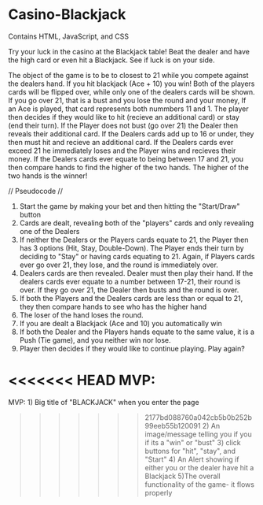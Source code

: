 # Casino-Blackjack
Contains HTML, JavaScript, and CSS

Try your luck in the casino at the Blackjack table! Beat the dealer and have the high card or even hit a Blackjack. See if luck is on your side.

The object of the game is to be to closest to 21 while you compete against the dealers hand. If you hit blackjack (Ace + 10) you win! Both of the players cards will be flipped over, while only one of the dealers cards will be shown. If you go over 21, that is a bust and you lose the round and your money, If an Ace is played, that card represents both nummbers 11 and 1. The player then decides if they would like to hit (recieve an additional card) or stay (end their turn). If the Player does not bust (go over 21) the Dealer then reveals their additional card. If the Dealers cards add up to 16 or under, they then must hit and recieve an additional card. If the Dealers cards ever exceed 21 he immediately loses and the Player wins and recieves their money. If the Dealers cards ever equate to being between 17 and 21, you then compare hands to find the higher of the two hands. The higher of the two hands is the winner!


// Pseudocode //

1. Start the game by making your bet and then hitting the "Start/Draw" button 
2. Cards are dealt, revealing both of the "players" cards and only revealing one of the Dealers
3. If neither the Dealers or the Players cards equate to 21, the Player then has 3 options (Hit, Stay, Double-Down). The Player ends their turn by deciding to "Stay" or having cards equating to 21. Again, if Players cards ever go over 21, they lose, and the round is immediately over.
4. Dealers cards are then revealed. Dealer must then play their hand. If the dealers cards ever equate to a number between 17-21, their round is over. If they go over 21, the Dealer then busts and the round is over.
5. If both the Players and the Dealers cards are less than or equal to 21, they then compare hands to see who has the higher hand
6. The loser of the hand loses the round.
7. If you are dealt a Blackjack (Ace and 10) you automatically win
8. If both the Dealer and the Players hands equate to the same value, it is a Push (Tie game), and you neither win nor lose.
9. Player then decides if they would like to continue playing. Play again?


<<<<<<< HEAD
MVP:
=======
MVP: 1) Big title of "BLACKJACK" when you enter the page
>>>>>>> 2177bd088760a042cb5b0b252b99eeb55b120091
     2) An image/message telling you if you if its a "win" or "bust"
     3) click buttons for "hit", "stay", and "Start"
     4) An Alert showing if either you or the dealer have hit a Blackjack
     5)The overall functionality of the game- it flows properly
    
    

